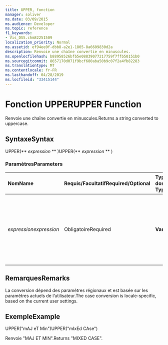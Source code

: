 ```yaml
---
title: UPPER, fonction
manager: soliver
ms.date: 03/09/2015
ms.audience: Developer
ms.topic: reference
f1_keywords:
- Vis_DSS.chm82251509
localization_priority: Normal
ms.assetid: ef94ee0f-dbb8-a2e1-1805-8a6609830d2a
description: Renvoie une chaîne convertie en minuscules.
ms.openlocfilehash: b88958526bfb5e08839077217759f7ffb50151b0
ms.sourcegitcommit: 8657170d071f9bcf680aba50b9c07f2a4fb82283
ms.translationtype: MT
ms.contentlocale: fr-FR
ms.lasthandoff: 04/28/2019
ms.locfileid: "33415144"
---
```

# <a name="upper-function"></a><span data-ttu-id="953fb-103">Fonction UPPER</span><span class="sxs-lookup"><span data-stu-id="953fb-103">UPPER Function</span></span>

<span data-ttu-id="953fb-104">Renvoie une chaîne convertie en minuscules.</span><span class="sxs-lookup"><span data-stu-id="953fb-104">Returns a string converted to uppercase.</span></span>
  
## <a name="syntax"></a><span data-ttu-id="953fb-105">Syntaxe</span><span class="sxs-lookup"><span data-stu-id="953fb-105">Syntax</span></span>

<span data-ttu-id="953fb-106">UPPER(\*\* *expression* \*\* )</span><span class="sxs-lookup"><span data-stu-id="953fb-106">UPPER(\*\* *expression* \*\* )</span></span> 
  
### <a name="parameters"></a><span data-ttu-id="953fb-107">Paramètres</span><span class="sxs-lookup"><span data-stu-id="953fb-107">Parameters</span></span>

|<span data-ttu-id="953fb-108">**Nom**</span><span class="sxs-lookup"><span data-stu-id="953fb-108">**Name**</span></span>|<span data-ttu-id="953fb-109">**Requis/Facultatif**</span><span class="sxs-lookup"><span data-stu-id="953fb-109">**Required/Optional**</span></span>|<span data-ttu-id="953fb-110">**Type de données**</span><span class="sxs-lookup"><span data-stu-id="953fb-110">**Data Type**</span></span>|<span data-ttu-id="953fb-111">**Description**</span><span class="sxs-lookup"><span data-stu-id="953fb-111">**Description**</span></span>|
|:-----|:-----|:-----|:-----|
| <span data-ttu-id="953fb-112">_expression_</span><span class="sxs-lookup"><span data-stu-id="953fb-112">_expression_</span></span> <br/> |<span data-ttu-id="953fb-113">Obligatoire</span><span class="sxs-lookup"><span data-stu-id="953fb-113">Required</span></span>  <br/> |<span data-ttu-id="953fb-114">**Varie**</span><span class="sxs-lookup"><span data-stu-id="953fb-114">**Varies**</span></span> <br/> | <span data-ttu-id="953fb-115">Chaîne, référence de cellule ou expression ; le résultat est converti en une chaîne à son tour convertie en majuscules.</span><span class="sxs-lookup"><span data-stu-id="953fb-115">A string, a cell reference, or an expression; the result is converted to a string, which is then converted to uppercase.</span></span>  <br/> |
   
## <a name="remarks"></a><span data-ttu-id="953fb-116">Remarques</span><span class="sxs-lookup"><span data-stu-id="953fb-116">Remarks</span></span>

<span data-ttu-id="953fb-117">La conversion dépend des paramètres régionaux et est basée sur les paramètres actuels de l’utilisateur.</span><span class="sxs-lookup"><span data-stu-id="953fb-117">The case conversion is locale-specific, based on the current user settings.</span></span> 
  
## <a name="example"></a><span data-ttu-id="953fb-118">Exemple</span><span class="sxs-lookup"><span data-stu-id="953fb-118">Example</span></span>

<span data-ttu-id="953fb-119">UPPER("mAJ eT Min")</span><span class="sxs-lookup"><span data-stu-id="953fb-119">UPPER("mIxEd CAse")</span></span> 
  
<span data-ttu-id="953fb-120">Renvoie "MAJ ET MIN".</span><span class="sxs-lookup"><span data-stu-id="953fb-120">Returns "MIXED CASE".</span></span> 
  

